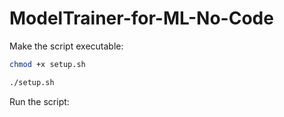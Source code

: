 # ModelTrainer-for-ML-No-Code
Make the script executable:
```bash
chmod +x setup.sh
```
```bash
./setup.sh
```
Run the script:
